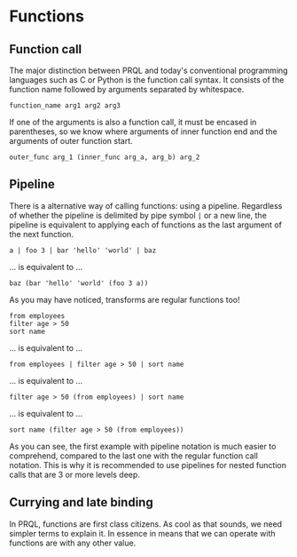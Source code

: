 # Functions

## Function call

The major distinction between PRQL and today's conventional programming
languages such as C or Python is the function call syntax. It consists of the
function name followed by arguments separated by whitespace.

```prql no-eval
function_name arg1 arg2 arg3
```

If one of the arguments is also a function call, it must be encased in
parentheses, so we know where arguments of inner function end and the arguments
of outer function start.

```prql no-eval
outer_func arg_1 (inner_func arg_a, arg_b) arg_2
```

## Pipeline

There is a alternative way of calling functions: using a pipeline. Regardless of
whether the pipeline is delimited by pipe symbol `|` or a new line, the pipeline
is equivalent to applying each of functions as the last argument of the next
function.

```prql no-eval
a | foo 3 | bar 'hello' 'world' | baz
```

... is equivalent to ...

```prql no-eval
baz (bar 'hello' 'world' (foo 3 a))
```

As you may have noticed, transforms are regular functions too!

```prql
from employees
filter age > 50
sort name
```

... is equivalent to ...

```prql
from employees | filter age > 50 | sort name
```

... is equivalent to ...

```prql
filter age > 50 (from employees) | sort name
```

... is equivalent to ...

```prql
sort name (filter age > 50 (from employees))
```

As you can see, the first example with pipeline notation is much easier to
comprehend, compared to the last one with the regular function call notation.
This is why it is recommended to use pipelines for nested function calls that
are 3 or more levels deep.

## Currying and late binding

In PRQL, functions are first class citizens. As cool as that sounds, we need
simpler terms to explain it. In essence in means that we can operate with
functions are with any other value.

<!-- TODO -->
